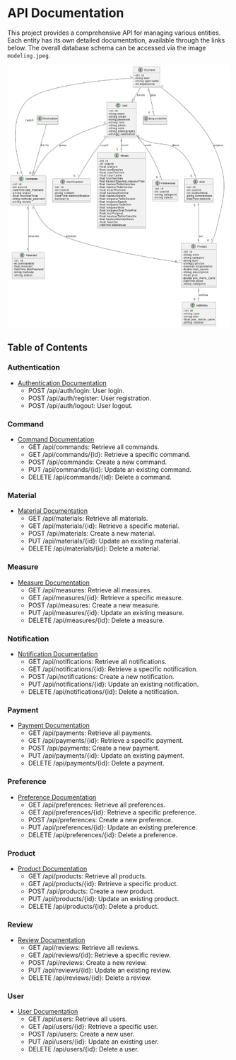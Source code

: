 # API Documentation

This project provides a comprehensive API for managing various entities. Each entity has its own detailed documentation, available through the links below. The overall database schema can be accessed via the image `modeling.jpeg`.

![Database Schema](./Modeling.jpeg)

## Table of Contents

### Authentication
- [Authentication Documentation](./Authentication.md)
  - POST /api/auth/login: User login.
  - POST /api/auth/register: User registration.
  - POST /api/auth/logout: User logout.

### Command
- [Command Documentation](./Command.md)
  - GET /api/commands: Retrieve all commands.
  - GET /api/commands/{id}: Retrieve a specific command.
  - POST /api/commands: Create a new command.
  - PUT /api/commands/{id}: Update an existing command.
  - DELETE /api/commands/{id}: Delete a command.

### Material
- [Material Documentation](./Material.md)
  - GET /api/materials: Retrieve all materials.
  - GET /api/materials/{id}: Retrieve a specific material.
  - POST /api/materials: Create a new material.
  - PUT /api/materials/{id}: Update an existing material.
  - DELETE /api/materials/{id}: Delete a material.

### Measure
- [Measure Documentation](./Measure.md)
  - GET /api/measures: Retrieve all measures.
  - GET /api/measures/{id}: Retrieve a specific measure.
  - POST /api/measures: Create a new measure.
  - PUT /api/measures/{id}: Update an existing measure.
  - DELETE /api/measures/{id}: Delete a measure.

### Notification
- [Notification Documentation](./Notification.md)
  - GET /api/notifications: Retrieve all notifications.
  - GET /api/notifications/{id}: Retrieve a specific notification.
  - POST /api/notifications: Create a new notification.
  - PUT /api/notifications/{id}: Update an existing notification.
  - DELETE /api/notifications/{id}: Delete a notification.

### Payment
- [Payment Documentation](./Payment.md)
  - GET /api/payments: Retrieve all payments.
  - GET /api/payments/{id}: Retrieve a specific payment.
  - POST /api/payments: Create a new payment.
  - PUT /api/payments/{id}: Update an existing payment.
  - DELETE /api/payments/{id}: Delete a payment.

### Preference
- [Preference Documentation](./Preference.md)
  - GET /api/preferences: Retrieve all preferences.
  - GET /api/preferences/{id}: Retrieve a specific preference.
  - POST /api/preferences: Create a new preference.
  - PUT /api/preferences/{id}: Update an existing preference.
  - DELETE /api/preferences/{id}: Delete a preference.

### Product
- [Product Documentation](./Product.md)
  - GET /api/products: Retrieve all products.
  - GET /api/products/{id}: Retrieve a specific product.
  - POST /api/products: Create a new product.
  - PUT /api/products/{id}: Update an existing product.
  - DELETE /api/products/{id}: Delete a product.

### Review
- [Review Documentation](./Review.md)
  - GET /api/reviews: Retrieve all reviews.
  - GET /api/reviews/{id}: Retrieve a specific review.
  - POST /api/reviews: Create a new review.
  - PUT /api/reviews/{id}: Update an existing review.
  - DELETE /api/reviews/{id}: Delete a review.

### User
- [User Documentation](./User.md)
  - GET /api/users: Retrieve all users.
  - GET /api/users/{id}: Retrieve a specific user.
  - POST /api/users: Create a new user.
  - PUT /api/users/{id}: Update an existing user.
  - DELETE /api/users/{id}: Delete a user.
